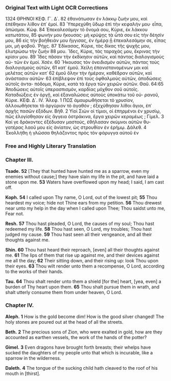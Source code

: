 ### Original Text with Light OCR Corrections

1324                                    ΘΡΗΝΟΙ                                    ΚΕΦ. Γ΄. Δ΄.
82  ἐθανάτωσαν ἐν λάκκῳ ζωήν μου, καὶ ἐπέθηκαν λίθον ἐπ᾽ ἐμοί.
83  Ὑπερεχύθη ὕδωρ ἐπὶ τὴν κεφαλήν μου· εἶπα, ἀπώσμαι.
                                                      Κώφ.
84  Ἐπεκαλεσάμην τὸ ὄνομά σου, Κύριε, ἐκ λάκκου κατωτάτου,
85  φωνήν μου ἤκουσας· μὴ κρύψῃς τὰ ὦτά σου εἰς τὴν δέησίν μου,
86  εἰς τὴν βοήθειάν μου ἤγγισας, ἐν ἡμέρᾳ ᾗ ἐπεκαλεσάμην σε,
       εἶπας μοι, μὴ φοβοῦ.
                                                      Ῥήχς.
87  Ἐδίκασας, Κύριε, τὰς δίκας τῆς ψυχῆς μου, ἐλυτρώσω τὴν ζωήν
88  μου. Ἴδες, Κύριε, τὰς ταραχάς μου, ἔκρινας τὴν κρίσιν μου.
89  Ἴδες πᾶσαν τὴν ἐκδίκησιν αὐτῶν, καὶ πάντας διαλογισμοὺς αὐ-
       τῶν ἐν ἐμοί.
                                                      Χσέν.
60  Ἤκουσας τὸν ὀνειδισμὸν αὐτῶν, πάντας τοὺς διαλογισμοὺς αὐτῶν,
61  κατ᾽ ἐμοῦ. Χείλη ἐπανιστανομένων μοι καὶ μελέτας αὐτῶν κατ᾽
62  ἐμοῦ ὅλην τὴν ἡμέραν, καθέδραν αὐτῶν, καὶ ἀνάστασιν αὐτῶν·
63  ἐπίβλεψον ἐπὶ τοὺς ὀφθαλμοὺς αὐτῶν, ἀποδώσεις αὐτοῖς ἀντα-
       πόδομα, Κύριε, κατὰ τὰ ἔργα τῶν χειρῶν αὐτῶν.
                                                      Θαῦ.
64:65 Ἀποδώσεις αὐτοῖς ὑπερασπισμόν, καρδίας μόχθον σοῦ αὐτοῖς.
       Καταδιώξεις ἐν ὀργῇ, καὶ ἐξαναλώσεις αὐτοὺς ὑποκάτω τοῦ οὐ-
       ρανοῦ, Κύριε.
                                                      ΚΕΦ. Δ΄. IV.
                                                      Ἄλεφ.
1    ΠΩΣ ἀμαυρωθήσεται τὸ χρυσίον, ἀλλοιωθήσεται τὸ ἀργύριον
       τὸ ἀγαθόν ; ἐξεχύθησαν λίθοι ἅγιοι, ἐπ᾽ ἀρχῆς πασῶν ἐξόδων.
                                                      Βήθ.
2    Υἱοὶ Σιὼν οἱ τίμιοι, οἱ ἐπηρμένοι ἐν χρυσίῳ, πῶς ἐλογίσθησαν εἰς
       ἄγγεια ὀστράκινα, ἔργα χειρῶν κεραμέως ;
                                                      Γίμελ.
3    Καί γε δράκοντες ἐξέδυσαν μαστούς, ἐθήλασαν σκύμνοι αὐτῶν θυ-
       γατέρας λαοῦ μου εἰς ἀνίατον, ὡς στρουθίον ἐν ἐρήμῳ.
                                                      Δάλεθ.
4    Ἐκολλήθη ἡ γλῶσσα θηλάζοντος πρὸς τὸν φάρυγγα αὐτοῦ ἐν

### Free and Highly Literary Translation

### Chapter III.

**Tsade.**
**52** [They that hunted have hunted me as a sparrow, even my enemies without cause;] they have slain my life in the pit, and have laid a stone upon me.
**53** Waters have overflowed upon my head; I said, I am cast off.

**Koph.**
**54** I called upon Thy name, O Lord, out of the lowest pit;
**55** Thou heardest my voice; hide not Thine ears from my petition.
**56** Thou drewest near unto my help in the day when I called upon Thee; Thou saidst unto me, Fear not.

**Resh.**
**57** Thou hast pleaded, O Lord, the causes of my soul; Thou hast redeemed my life.
**58** Thou hast seen, O Lord, my troubles; Thou hast judged my cause.
**59** Thou hast seen all their vengeance, and all their thoughts against me.

**Shin.**
**60** Thou hast heard their reproach, [even] all their thoughts against me.
**61** The lips of them that rise up against me, and their devices against me all the day;
**62** Their sitting down, and their rising up: look Thou upon their eyes.
**63** Thou wilt render unto them a recompense, O Lord, according to the works of their hands.

**Tau.**
**64** Thou shalt render unto them a shield [for the] heart, [yea, even] a burden of Thy heart upon them.
**65** Thou shalt pursue them in wrath, and shalt utterly consume them from under heaven, O Lord.

### Chapter IV.

**Aleph.**
**1** How is the gold become dim! How is the good silver changed! The holy stones are poured out at the head of all the streets.

**Beth.**
**2** The precious sons of Zion, who were exalted in gold, how are they accounted as earthen vessels, the work of the hands of the potter?

**Gimel.**
**3** Even dragons have brought forth breasts; their whelps have sucked the daughters of my people unto that which is incurable, like a sparrow in the wilderness.

**Daleth.**
**4** The tongue of the sucking child hath cleaved to the roof of his mouth in [thirst].